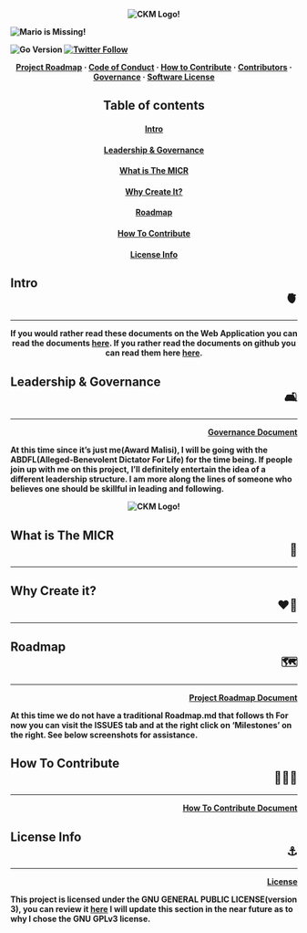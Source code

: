  <b><div align="center">![CKM Logo!](https://github.com/Unearthlyglow/sveltego/blob/main/images/construct.svg?raw=true)</div>

![Mario is Missing!](https://github.com/Unearthlyglow/sveltego/blob/main/images/readme.svg?raw=true)

![Go Version](https://img.shields.io/badge/go%20version-%3E=1.20-61CFDD.svg?style=flat-square)
[![Twitter Follow](https://img.shields.io/twitter/follow/CCMAnd2Cents)](https://twitter.com/CCMAnd2Cents)

<!-- [![Check it out on repl.it](https://repl.it/badge/github/Unearthlyglow/sveltego)](https://replit.com/@AwardMalisi/sveltego#cmd/main.go) 
 Related to Issue #56 , once the issue is completed, update the URL above(if need be) then uncomment and double check everything works. -->

 <b><div align="center"></b> [Project Roadmap](./PROJECT_ROADMAP.md) · [Code of Conduct](./CODE_OF_CONDUCT.md) · [How to Contribute](./HOW_TO_CONTRIBUTE.md) · [Contributors](./CONTRIBUTORS.md) · [Governance](./GOVERNANCE.md) · [Software License](./LICENSE) </div>




## <div align="center"> Table of contents
#### <div align="center">[Intro](#intro)  
#### <div align="center">[Leadership & Governance](#governance)  
#### <div align="center">[What is The MICR](#what)
#### <div align="center">[Why Create It?](#why)  
#### <div align="center">[Roadmap](#roadmap)  
#### <div align="center">[How To Contribute](#how)
#### <div align="center">[License Info](#license)

<a id="intro"></a>
## Intro <div align="right"> 🫀 </div>
---

<div align="center">
 
If you would rather read these documents on the Web Application you can read the documents [here](NEEDLINK). If you rather read the documents on github you can read them here [here](https://github.com/Unearthlyglow/sveltego/tree/main/docs).

</div>



<a id="governance"></a>
## Leadership & Governance <div align="right"> 🛋️ </div>
---


<b><div align="right" >
[Governance Document](./GOVERNANCE.md)
</div></b>

At this time since it’s just me(Award Malisi), I will be going with the ABDFL(Alleged-Benevolent Dictator For Life) for the time being. If people join up with me on this project, I’ll definitely entertain the idea of a different leadership structure. I am more along the lines of someone who believes one should be skillful in leading and following.

<b><div align="center">![CKM Logo!](https://github.com/Unearthlyglow/sveltego/blob/main/images/ckmlogo.png?raw=true)</div>



<a id="what"></a>
## What is The MICR <div align="right"> 📙 </div>
---


<a id="why"></a>
## Why Create it? <div align="right"> ❤️‍🔥 </div>
---

<a id="roadmap"></a>
## Roadmap <div align="right"> 🗺️ </div>
---

<b><div align="right" >
[Project Roadmap Document](./PROJECT_ROADMAP.md)
</div></b>

At this time we do not have a traditional Roadmap.md that follows th
For now you can visit the ISSUES tab and at the right click on ‘Milestones’ on the right. See below screenshots for assistance. 

<a id="how"></a>
## How To Contribute <div align="right"> 🧑‍🤝‍🧑 </div>
---

<b><div align="right">
[How To Contribute Document](./HOW_TO_CONTRIBUTE.md)
</div></b>


<a id="license"></a>
## License Info <div align="right"> ⚓ </div>
---

<b><div align="right">
[License](./LICENSE)
</div></b>

 This project is licensed under the GNU GENERAL PUBLIC LICENSE(version 3), you can review it [here](./LICENSE) I will update this section in the near future as to why I chose the GNU GPLv3 license. 


